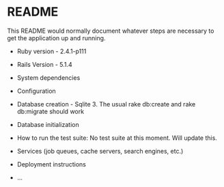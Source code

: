 # README

This README would normally document whatever steps are necessary to get the
application up and running.


* Ruby version - 2.4.1-p111

* Rails Version - 5.1.4

* System dependencies

* Configuration

* Database creation - Sqlite 3. The usual rake db:create and rake db:migrate should work

* Database initialization

* How to run the test suite: No test suite at this moment. Will update this.

* Services (job queues, cache servers, search engines, etc.)

* Deployment instructions

* ...
